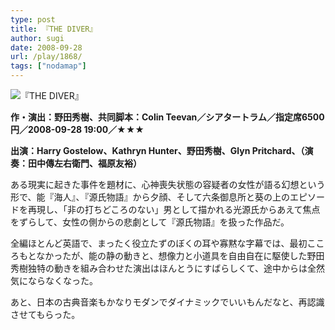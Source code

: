 ```yaml
---
type: post
title: 『THE DIVER』
author: sugi
date: 2008-09-28
url: /play/1868/
tags: ["nodamap"]
---
```

<img src="/images/play/20080928.jpg" alt="『THE DIVER』" class="alignleft" />

**作・演出：野田秀樹、共同脚本：Colin Teevan／シアタートラム／指定席6500円／2008-09-28 19:00／★★★**

**出演：Harry Gostelow、Kathryn Hunter、野田秀樹、Glyn Pritchard、（演奏：田中傳左右衛門、福原友裕）**

ある現実に起きた事件を題材に、心神喪失状態の容疑者の女性が語る幻想という形で、能『海人』、『源氏物語』から夕顔、そして六条御息所と葵の上のエピソードを再現し、「非の打ちどころのない」男として描かれる光源氏からあえて焦点をずらして、女性の側からの悲劇として『源氏物語』を扱った作品だ。

全編ほとんど英語で、まったく役立たずのぼくの耳や寡黙な字幕では、最初こころもとなかったが、能の静の動きと、想像力と小道具を自由自在に駆使した野田秀樹独特の動きを組み合わせた演出はほんとうにすばらしくて、途中からは全然気にならなくなった。

あと、日本の古典音楽もかなりモダンでダイナミックでいいもんだなと、再認識させてもらった。
